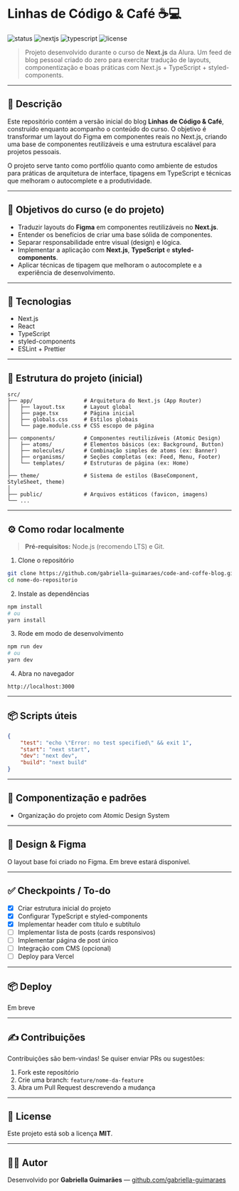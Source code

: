 # Linhas de Código & Café ☕💻

![status](https://img.shields.io/badge/status-em%20desenvolvimento-orange) ![nextjs](https://img.shields.io/badge/tech-Next.js-000) ![typescript](https://img.shields.io/badge/lang-TypeScript-blue) ![license](https://img.shields.io/badge/license-MIT-green)

> Projeto desenvolvido durante o curso de **Next.js** da Alura. Um feed de blog pessoal criado do zero para exercitar tradução de layouts, componentização e boas práticas com Next.js + TypeScript + styled-components.

---

## 🔎 Descrição

Este repositório contém a versão inicial do blog **Linhas de Código & Café**, construído enquanto acompanho o conteúdo do curso. O objetivo é transformar um layout do Figma em componentes reais no Next.js, criando uma base de componentes reutilizáveis e uma estrutura escalável para projetos pessoais.

O projeto serve tanto como portfólio quanto como ambiente de estudos para práticas de arquitetura de interface, tipagens em TypeScript e técnicas que melhoram o autocomplete e a produtividade.

---

## 🎯 Objetivos do curso (e do projeto)

* Traduzir layouts do **Figma** em componentes reutilizáveis no **Next.js**.
* Entender os benefícios de criar uma base sólida de componentes.
* Separar responsabilidade entre visual (design) e lógica.
* Implementar a aplicação com **Next.js**, **TypeScript** e **styled-components**.
* Aplicar técnicas de tipagem que melhoram o autocomplete e a experiência de desenvolvimento.

---

## 🚀 Tecnologias

* Next.js
* React
* TypeScript
* styled-components
* ESLint + Prettier

---

## 🧭 Estrutura do projeto (inicial)

```text
src/
├── app/                # Arquitetura do Next.js (App Router)
│   ├── layout.tsx      # Layout global
│   ├── page.tsx        # Página inicial
│   ├── globals.css     # Estilos globais
│   └── page.module.css # CSS escopo de página
│
├── components/         # Componentes reutilizáveis (Atomic Design)
│   ├── atoms/          # Elementos básicos (ex: Background, Button)
│   ├── molecules/      # Combinação simples de atoms (ex: Banner)
│   ├── organisms/      # Seções completas (ex: Feed, Menu, Footer)
│   └── templates/      # Estruturas de página (ex: Home)
│
├── theme/              # Sistema de estilos (BaseComponent, StyleSheet, theme)
│
├── public/             # Arquivos estáticos (favicon, imagens)
└── ...
```

---

## ⚙️ Como rodar localmente

> **Pré-requisitos:** Node.js (recomendo LTS) e Git.

1. Clone o repositório

```bash
git clone https://github.com/gabriella-guimaraes/code-and-coffe-blog.git
cd nome-do-repositorio
```

2. Instale as dependências

```bash
npm install
# ou
yarn install
```

3. Rode em modo de desenvolvimento

```bash
npm run dev
# ou
yarn dev
```

4. Abra no navegador

```
http://localhost:3000
```

---

## 📦 Scripts úteis

```json
{
    "test": "echo \"Error: no test specified\" && exit 1",
    "start": "next start",
    "dev": "next dev",
    "build": "next build"
}
```


---

## 🧩 Componentização e padrões

* Organização do projeto com Atomic Design System

---

## 🎨 Design & Figma

O layout base foi criado no Figma. Em breve estará disponível.

---

## ✅ Checkpoints / To-do

* [x] Criar estrutura inicial do projeto
* [x] Configurar TypeScript e styled-components
* [x] Implementar header com título e subtítulo
* [ ] Implementar lista de posts (cards responsivos)
* [ ] Implementar página de post único
* [ ] Integração com CMS (opcional)
* [ ] Deploy para Vercel

---

## 📦 Deploy

Em breve

---

## ✍️ Contribuições

Contribuições são bem-vindas! Se quiser enviar PRs ou sugestões:

1. Fork este repositório
2. Crie uma branch: `feature/nome-da-feature`
3. Abra um Pull Request descrevendo a mudança

---

## 📝 License

Este projeto está sob a licença **MIT**.

---

## 👩‍💻 Autor

Desenvolvido por **Gabriella Guimarães** — [github.com/gabriella-guimaraes](https://github.com/gabriella-guimaraes)
